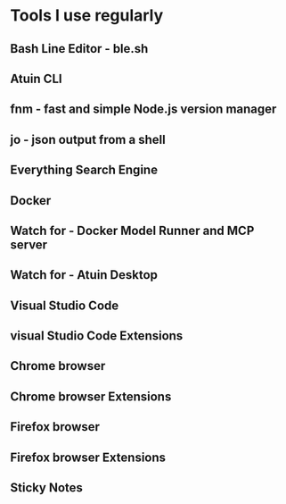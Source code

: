 # Tools I use regularly

## Bash Line Editor - ble.sh

## Atuin CLI

## fnm - fast and simple Node.js version manager

## jo - json output from a shell

## Everything Search Engine

## Docker

## Watch for - Docker Model Runner and MCP server

## Watch for - Atuin Desktop

## Visual Studio Code

## visual Studio Code Extensions

## Chrome browser

## Chrome browser Extensions

## Firefox browser

## Firefox browser Extensions

## Sticky Notes
